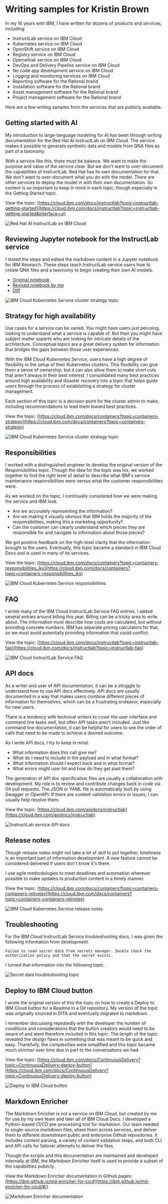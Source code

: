 # Writing samples for Kristin Brown

In my 16 years with IBM, I have written for dozens of products and services, including:
- InstructLab service on IBM Cloud
- Kubernetes service on IBM Cloud
- OpenShift service on IBM Cloud
- Registry service on IBM Cloud
- Openwhisk service on IBM Cloud
- DevOps and Delivery Pipeline service on IBM Cloud
- No code app development service on IBM Cloud
- Logging and monitoring services on IBM Cloud
- Reporting software for the Rational brand
- Installation software for the Rational brand
- Asset management software for the Rational brand
- Project management software for the Rational brand

Here are a few writing samples from the services that are publicly available.



## Getting started with AI

My introduction to large-language modeling for AI has been through writing documentation for the Red Hat AI InstructLab on IBM Cloud. The service makes it possible to generate synthetic data and models from QNA files as part of a taxonomy. 

With a service like this, there must be balance. We want to make the purpose and value of the service clear. But we don't want to over-document the capabilities of InstructLab. Red Hat has its own documentation for that. We don't want to over-document what you do with the model. There are other services to deploy the model in with their own documentation. So context is so important to keep in mind in each topic, though especially in the Getting Started topic.

View the topic: [https://cloud.ibm.com/docs/instructlab?topic=instructlab-getting-started](https://cloud.ibm.com/docs/instructlab?topic=instructlab-getting-started&interface=ui)

![Red Hat AI InstructLab on IBM Cloud](images/instructlab-gs.png)


## Reviewing Jupyter notebook for the InstructLab service

I tested the steps and edited the markdown content in a Jupyter notebook for IBM Research. These steps teach InstructLab service users how to create QNA files and a taxonomy to begin creating their own AI models.

- [Original notebook](https://github.com/KenOcheltree/ilab-test/blob/41b44af968cdb073d2ce60020f9080ac6f573ad3/creating_instructlab_taxonomies.ipynb)
- [Revised notebook by me](https://github.com/KenOcheltree/ilab-test/blob/e1cc3c22d3702007af70edae9e4b8ba2678c59fb/creating_instructlab_taxonomies.ipynb)
- [Diff](https://github.com/KenOcheltree/ilab-test/pull/16/files)

![IBM Cloud Kubernetes Service cluster strategy topic](images/jupyter-notebook.png)


## Strategy for high availability

Use cases for a service can be varied. You might have users just perusing, looking to understand what a service is capable of. But then you might have subject matter experts who are looking for intricate details of the architecture. Conceptual topics are a great delivery system for information that bridges the gaps between those user experiences. 

With the IBM Cloud Kubernetes Service, users have a high degree of flexibility in the setup of their Kubernetes clusters. This flexibility can give them a sense of ownership, but it can also allow them to make short cuts that aren't always in their best interest. I consolidated many best practices around high availability and disaster recovery into a topic that helps guide users through the process of establishing a strategy for cluster management. 

Each section of this topic is a decision point for the cluster admin to make, including recommendations to lead them toward best practices.

View the topic: [https://cloud.ibm.com/docs/containers?topic=containers-strategy](https://cloud.ibm.com/docs/containers?topic=containers-strategy)

![IBM Cloud Kubernetes Service cluster strategy topic](images/iks-cluster-strategy.png)



## Responsibilities

I worked with a distinguished engineer to develop the original version of the Responsibilities topic. Though the idea for the topic was his, we worked together to find the right level of detail to describe what IBM's service maintenance responsibilities were versus what the customer responsibilities were. 

As we worked on the topic, I continually considered how we were making the service and IBM look.
- Are we accurately representing the information?
- Are we making it visually obvious that IBM holds the majority of the responsibilities, making this a marketing opportunity? 
- Can the customer can clearly understand which pieces they are responsible for and navigate to information about those pieces?

We got positive feedback on the high-level clarity that the information brought to the users. Eventually, this topic became a standard in IBM Cloud Docs and is used in many of its services.

View the topic: [https://cloud.ibm.com/docs/containers?topic=containers-responsibilities_iks](https://cloud.ibm.com/docs/containers?topic=containers-responsibilities_iks)

![IBM Cloud Kubernetes Service responsibilities](images/responsibilities.png)



## FAQ

I wrote many of the IBM Cloud InstructLab Service FAQ entries. I added several entries around billing this year. Billing can be a tricky area to write about. The information must describe how costs are calculated, but without providing concrete numbers. IBM has separate pricing calculators for that, so we must avoid potentially providing information that could conflict. 

View the topic: [https://cloud.ibm.com/docs/instructlab?topic=instructlab-faq](https://cloud.ibm.com/docs/instructlab?topic=instructlab-faq)

![IBM Cloud InstructLab Service FAQ](images/faq.png)



## API docs

As a writer and user of API documentation, it can be a struggle to understand how to use API docs effectively. API docs are usually documented in a way that makes users combine different pieces of information for themselves, which can be a frustrating endeavor, especially for new users.

There is a tendency with technical writers to cover the user interface and command line tasks well, but often API tasks aren't included. Just like command line documentation, it can be helpful for users to see the order of calls that need to be made to achieve a desired outcome. 

As I write API docs, I try to keep in mind:

- What information does this call give me? 
- What do I need to include in the payload and in what format?
- What information should I expect back and in what format?
- What errors might user hit and how do they get past them?

The generation of API doc specification files are usually a collaboration with development. My role is to review and contribute changes back in code via Git pull requests. The JSON or YAML file is automatically built by using Swagger or OpenAPI. If there are content validation errors or issues, I can usually help resolve them.

View the topic: [https://cloud.ibm.com/apidocs/instructlab](https://cloud.ibm.com/apidocs/instructlab)

![InstructLab service API docs](images/api-docs.png)



## Release notes

Though release notes might not take a lot of skill to put together, timeliness is an important part of information development. A new feature cannot be considered delivered if users don't know it's there. 

I use agile methodologies to meet deadlines and automation wherever possible to make updates to production content in a timely manner. 

View the topic: [https://cloud.ibm.com/docs/containers?topic=containers-containers-relnotes](https://cloud.ibm.com/docs/containers?topic=containers-containers-relnotes)

![IBM Cloud Kubernetes Service release notes](images/release-notes.png)



## Troubleshooting

For the IBM Cloud InstructLab Service troubleshooting docs, I was given the following information from development.

```
Failed to read secret data from secrets manager. Double check the authorization policy and that the secret exists.
```

I turned that information into the following topic.

![Secret data troubleshooting topic](images/secret-data.png)



## Deploy to IBM Cloud button

I wrote the original version of this the topic on how to create a Deploy to IBM Cloud button for a Readme in a Git repository. My version of the topic was originally sourced in DITA and eventually migrated to markdown.

I remember discussing repeatedly with the developer the number of conditions and considerations that the button creators would need to be aware of and were therefore included in this topic. The length of the topic revealed the design flaws in something that was meant to be quick and easy. Thankfully, the complexities were simplified and this topic became much slimmer over time due in part to the conversations we had.

View the topic: [https://cloud.ibm.com/docs/ContinuousDelivery?topic=ContinuousDelivery-deploy-button](https://cloud.ibm.com/docs/ContinuousDelivery?topic=ContinuousDelivery-deploy-button)

![Deploy to IBM Cloud button](images/deploy-button.png)



## Markdown Enricher

The Markdown Enricher is not a service on IBM Cloud, but created by me for use by my own team and later all of IBM Cloud Docs. I developed a Python-based CI/CD pre-processing tool for markdown. Our team needed to single-source markdown files, share them across services, and deliver them to different downstream public and enterprise Github repositories. It includes content parsing, a variety of content validation steps, and both CLI and API calls for failover attempts to deliver the files.

Though the scripts and this documentation are maintained and developed internally at IBM, the Markdown Enricher itself is used to provide a subset of the capabilities publicly.

View the Markdown Enricher documentation in Github pages:
[https://ibm.github.io/md-enricher-for-cicd](https://ibm.github.io/md-enricher-for-cicd/#/)

![Markdown Enricher documentation](images/markdown-enricher-docs.png)
